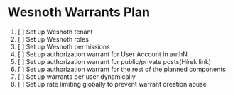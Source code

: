 # Wesnoth Warrants Plan

1. [ ] Set up Wesnoth tenant
2. [ ] Set up Wesnoth roles
3. [ ] Set up Wesnoth permissions
4. [ ] Set up authorization warrant for User Account in authN
5. [ ] Set up authorization warrant for public/private posts(Hírek link)
6. [ ] Set up authorization warrant for the rest of the planned components
7. [ ] Set up warrants per user dynamically
8. [ ] Set up rate limiting globally to prevent warrant creation abuse